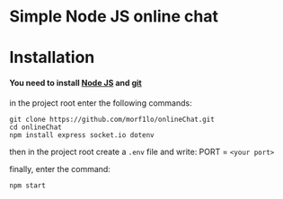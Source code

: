 # Simple Node JS online chat

# Installation
#### You need to install [Node JS](https://nodejs.org/en) and [git](https://git-scm.com/downloads)

in the project root enter the following commands:
```
git clone https://github.com/morf1lo/onlineChat.git
cd onlineChat
npm install express socket.io dotenv
```

then in the project root create a `.env` file and write:
PORT = `<your port>`

finally, enter the command:
```
npm start
```
